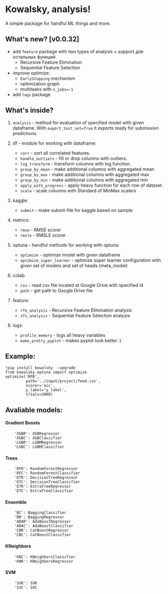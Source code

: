 # Kowalsky, analysis!

A simple package for handful ML things and more.

## What's new? [v0.0.32]
* add ```feature``` package with two types of analysis + support для остальных функций
   * Recursive Feature Elimination
   * Sequential Feature Selection
* improve optimize:
   * ```EarlyStopping``` mechanism
   * optimization graph
   * multitasks with ```n_jobs=-1```
* add ```logs``` package    

## What's inside?

1. ```analysis``` - method for evaluation of specified model with
   given dataframe. With ```export_test_set=True``` it exports
   ready for submission predictions.
   
2. df - module for working with dataframe:
    * ```corr``` - sort all correlated features.
    * ```handle_outliers``` - fill or drop columns with outliers.
    * ```log_transform``` - transform columns with log function.
    * ```group_by_mean``` - make additional columns with aggregated mean
    * ```group_by_max``` - make additional columns with aggregated max
    * ```group_by_min``` - make additional columns with aggregated min
    * ```apply_with_progress``` - apply heavy function for each row of dataset.
    * ```scale``` - scale columns with Standard of MinMax scalers
    
3. kaggle:
    * ```submit``` - make submit-file for kaggle based on sample
    
4. metrics:
    *  ```rmse``` - RMSE scorer
    *  ```rmsle``` - RMSLE scorer
    
5. optuna - handful methods for working with optuna:
    * ```optimize``` - optimize model with given dataframe
    * ```optimize_super_learner``` - optimize super learner configuration
   with given set of models and set of heads (meta_model)
      
6. colab:
    *  ```csv``` - read csv file located at Google Drive with
       specified id
    *  ```path``` - get path to Google Drive file

7. feature:
    *  ```rfe_analysis``` - Recursive Feature Elimination analysis
    *  ```sfs_analysis``` - Sequential Feature Selection analysis
    
8. logs:
    *  ```profile_memory``` - logs all heavy variables
    *  ```make_pretty_pyplot``` - makes pyplot look better :)
   
## Example:
```
!pip install kowalsky --upgrade
from kowalsky.optuna import optimize
optimize('RFR',
         path='../input/project/feed.csv',
         scorer='acc',
         y_label='y_label',
         trials=3000)
```

## Avaliable models:
#### Gradient Boosts
```
    'XGBR': XGBRegressor
    'XGBC': XGBClassifier
    'LGBR': LGBMRegressor
    'LGBC': LGBMClassifier
```

#### Trees
```
    'RFR': RandomForestRegressor
    'RFC': RandomForestClassifier
    'DTR': DecisionTreeRegressor
    'DTC': DecisionTreeClassifier
    'ETR': ExtraTreeRegressor
    'ETC': ExtraTreeClassifier
```

#### Ensemble
```
    'BC': BaggingClassifier
    'BR': BaggingRegressor
    'ADAR': AdaBoostRegressor
    'ADAC': AdaBoostClassifier
    'CBR': CatBoostRegressor
    'CBC': CatBoostClassifier
```

#### KNeighbors
```
    'KNC': KNeighborsClassifier
    'KNR': KNeighborsRegressor
```

#### SVM
```
    'SVR': SVR
    'SVC': SVC
```
